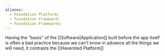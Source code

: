```yaml
---
aliases:
  - Foundation Platforms
  - Foundation Framework
  - Foundation Frameworks
---
```


Having the "basis" of the [[Software|Application]] built before the app itself is often a bad practice because we can't know in advance all the things we will need, it contrasts the [[Haversted Platform]]
